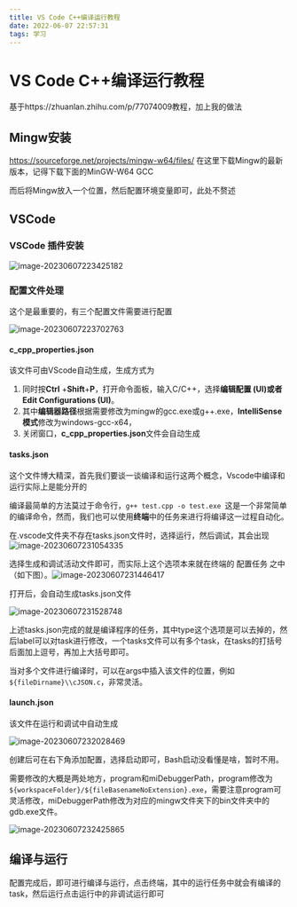 ```yaml
---
title: VS Code C++编译运行教程
date: 2022-06-07 22:57:31
tags: 学习
---
```


# VS Code C++编译运行教程

基于https://zhuanlan.zhihu.com/p/77074009教程，加上我的做法

## Mingw安装

https://sourceforge.net/projects/mingw-w64/files/ 在这里下载Mingw的最新版本，记得下载下面的MinGW-W64 GCC

而后将Mingw放入一个位置，然后配置环境变量即可，此处不赘述

## VSCode

### VSCode 插件安装

![image-20230607223425182](http://yyh-blogimage.oss-cn-shanghai.aliyuncs.com/img/image-20230607223425182.png)

### 配置文件处理

这个是最重要的，有三个配置文件需要进行配置

![image-20230607223702763](http://yyh-blogimage.oss-cn-shanghai.aliyuncs.com/img/image-20230607223702763.png)

#### c_cpp_properties.json

该文件可由VScode自动生成，生成方式为

1. 同时按**Ctrl** +**Shift**+**P**，打开命令面板，输入C/C++，选择**编辑配置 (UI)**或者**Edit Configurations (UI)**。
2. 其中**编辑器路径**根据需要修改为mingw的gcc.exe或g++.exe，**IntelliSense模式**修改为windows-gcc-x64，
3. 关闭窗口，**c_cpp_properties.json**文件会自动生成

#### tasks.json

这个文件博大精深，首先我们要谈一谈编译和运行这两个概念，Vscode中编译和运行实际上是能分开的

编译最简单的方法莫过于命令行，`g++ test.cpp -o test.exe `这是一个非常简单的编译命令，然而，我们也可以使用**终端**中的任务来进行将编译这一过程自动化。

在.vscode文件夹不存在tasks.json文件时，选择运行，然后调试，其会出现![image-20230607231054335](http://yyh-blogimage.oss-cn-shanghai.aliyuncs.com/img/image-20230607231054335.png)

选择生成和调试活动文件即可，而实际上这个选项本来就在终端的 配置任务 之中（如下图）。![image-20230607231446417](http://yyh-blogimage.oss-cn-shanghai.aliyuncs.com/img/image-20230607231446417.png)

打开后，会自动生成tasks.json文件

![image-20230607231528748](http://yyh-blogimage.oss-cn-shanghai.aliyuncs.com/img/image-20230607231528748.png)

上述tasks.json完成的就是编译程序的任务，其中type这个选项是可以去掉的，然后label可以对task进行修改，一个tasks文件可以有多个task，在tasks的打括号后面加上逗号，再加上大括号即可。

当对多个文件进行编译时，可以在args中插入该文件的位置，例如`${fileDirname}\\cJSON.c`，非常灵活。

#### launch.json

该文件在运行和调试中自动生成

![image-20230607232028469](http://yyh-blogimage.oss-cn-shanghai.aliyuncs.com/img/image-20230607232028469.png)

创建后可在右下角添加配置，选择启动即可，Bash启动没看懂是啥，暂时不用。

需要修改的大概是两处地方，program和miDebuggerPath，program修改为`${workspaceFolder}/${fileBasenameNoExtension}.exe`，需要注意program可灵活修改，miDebuggerPath修改为对应的mingw文件夹下的bin文件夹中的gdb.exe文件。

![image-20230607232425865](http://yyh-blogimage.oss-cn-shanghai.aliyuncs.com/img/image-20230607232425865.png)

## 编译与运行

配置完成后，即可进行编译与运行，点击终端，其中的运行任务中就会有编译的task，然后运行点击运行中的非调试运行即可
